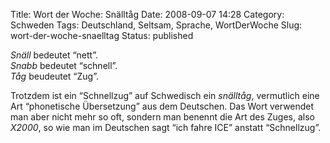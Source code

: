 Title: Wort der Woche: Snälltåg
Date: 2008-09-07 14:28
Category: Schweden
Tags: Deutschland, Seltsam, Sprache, WortDerWoche
Slug: wort-der-woche-snaelltag
Status: published

*Snäll* bedeutet “nett”.  
*Snabb* bedeutet “schnell”.  
*Tåg* beudeutet “Zug”.

Trotzdem ist ein “Schnellzug” auf Schwedisch ein *snälltåg*, vermutlich
eine Art “phonetische Übersetzung” aus dem Deutschen. Das Wort verwendet
man aber nicht mehr so oft, sondern man benennt die Art des Zuges, also
*X2000*, so wie man im Deutschen sagt “ich fahre ICE” anstatt
“Schnellzug”.


